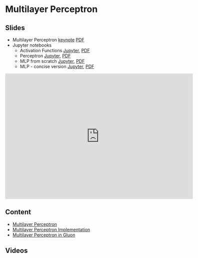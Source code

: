 # Multilayer Perceptron

## Slides

* Multilayer Perceptron
  [keynote](../../slides/2_7/6-Perceptron.key)
  [PDF](../../slides/2_7/6-Perceptron.pdf)
* Jupyter notebooks
  * Activation Functions [Jupyter](../../slides/2_7/activation.ipynb),
  [PDF](../../slides/2_7/activation.pdf)
  * Perceptron [Jupyter](../../slides/2_7/perceptron.ipynb),
  [PDF](../../slides/2_7/perceptron.pdf)
  * MLP from scratch [Jupyter](../../slides/2_7/mlp-scratch.ipynb),
  [PDF](../../slides/2_7/mlp-scratch.pdf)
  * MLP - concise version [Jupyter](../../slides/2_7/mlp-gluon.ipynb),
  [PDF](../../slides/2_7/mlp-gluon.pdf)

<center><iframe src="http://docs.google.com/gview?url=http://courses.d2l.ai/berkeley-stat-157/slides/2_7/6-Perceptron.pdf&embedded=true" 
    style="width:600px; height:400px;" frameborder="0"></iframe></center>

## Content

* [Multilayer Perceptron](http://en.diveintodeeplearning.org/chapter_deep-learning-basics/mlp.html)
* [Multilayer Perceptron Implementation](http://en.diveintodeeplearning.org/chapter_deep-learning-basics/mlp-scratch.html)
* [Multilayer Perceptron in Gluon](http://en.diveintodeeplearning.org/chapter_deep-learning-basics/mlp-gluon.html)

## Videos
